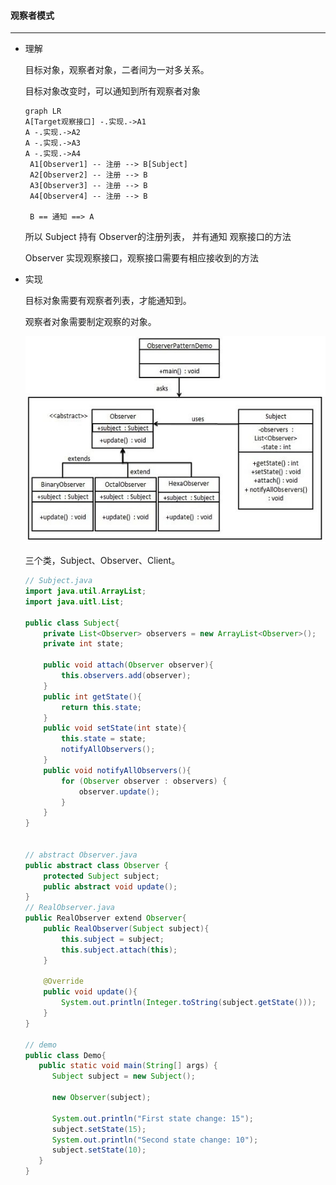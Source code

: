 #### 观察者模式

-------------------

* 理解

    目标对象，观察者对象，二者间为一对多关系。

    目标对象改变时，可以通知到所有观察者对象

    ```mermaid
    graph LR
    A[Target观察接口] -.实现.->A1
    A -.实现.->A2
    A -.实现.->A3
    A -.实现.->A4
     A1[Observer1] -- 注册 --> B[Subject]
     A2[Observer2] -- 注册 --> B
     A3[Observer3] -- 注册 --> B
     A4[Observer4] -- 注册 --> B
     
     B == 通知 ==> A
    ```

    所以  Subject 持有 Observer的注册列表， 并有通知 观察接口的方法

    Observer 实现观察接口，观察接口需要有相应接收到的方法

* 实现

    目标对象需要有观察者列表，才能通知到。

    观察者对象需要制定观察的对象。

    ![](%E8%A7%82%E5%AF%9F%E8%80%85%E6%A8%A1%E5%BC%8F.assets/observer_pattern_uml_diagram.jpg)

    三个类，Subject、Observer、Client。

    ```java
    // Subject.java
    import java.util.ArrayList;
    import java.uitl.List;
    
    public class Subject{
        private List<Observer> observers = new ArrayList<Observer>();
        private int state;
        
        public void attach(Observer observer){
            this.observers.add(observer);
        }
        public int getState(){
            return this.state;
        }
        public void setState(int state){
            this.state = state;
            notifyAllObservers();
        }
        public void notifyAllObservers(){
            for (Observer observer : observers) {
             	observer.update();
          	}
        }
    }
    
    
    // abstract Observer.java
    public abstract class Observer {
        protected Subject subject;
        public abstract void update();
    }
    // RealObserver.java
    public RealObserver extend Observer{
        public RealObserver(Subject subject){
            this.subject = subject;
            this.subject.attach(this);
        }
    	
        @Override
        public void update(){
            System.out.println(Integer.toString(subject.getState()));
        }
    }
    
    // demo
    public class Demo{
       public static void main(String[] args) {
          Subject subject = new Subject();
     
          new Observer(subject);
    
          System.out.println("First state change: 15");   
          subject.setState(15);
          System.out.println("Second state change: 10");  
          subject.setState(10);
       }
    }
    
    ```

    